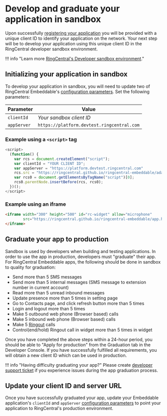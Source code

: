 # Develop and graduate your application in sandbox

Upon successfully [registering your application](app-registration.md) you will be provided with a unique client ID to identify your application on the network. Your next step will be to develop your application using this unique client ID in the RingCentral developer sandbox environment. 

!!! info "Learn more [RingCentral's Developer sandbox environment](https://developers.ringcentral.com/guide/getting-started/using-sandbox)." 

## Initializing your application in sandbox

To develop your application in sandbox, you will need to update two of RingCentral Embeddable's [configuration parameters](config/index.md). Set the following parameters:

| Parameter   | Value                                      |
|-------------|--------------------------------------------|
| `clientId`  | *Your sandbox client ID*                   |
| `appServer` | `https://platform.devtest.ringcentral.com` |

### Example using a `<script>` tag 

```js
<script>
  (function() {
    var rcs = document.createElement("script");
    var clientId = "YOUR CLIENT ID";
	var appServer = "https://platform.devtest.ringcentral.com"
    rcs.src = "https://ringcentral.github.io/ringcentral-embeddable/adapter.js?clientId="+clientId+"&appServer="+appServer;
    var rcs0 = document.getElementsByTagName("script")[0];
    rcs0.parentNode.insertBefore(rcs, rcs0);
  })();
</script>
```

### Example using an iframe

```html
<iframe width="300" height="500" id="rc-widget" allow="microphone"
        src="https://ringcentral.github.io/ringcentral-embeddable/app.html?clientId=your_app_client_id&appServer=https://platform.devtest.ringcentral.com">
</iframe>
```

## Graduate your app to production

Sandbox is used by developers when building and testing applications. In order to use the app in production, developers must "graduate" their app. For RingCentral Embeddable apps, the following should be done in sandbox to quality for graduation:

* Send more than 5 SMS messages
* Send more than 5 internal messages (SMS message to extension number in current account)
* Read more than 5 unread inbound messages
* Update presence more than 5 times in setting page
* Go to Contacts page, and click refresh button more than 5 times
* Login and logout more than 5 times
* Make 5 outbound web phone (Browser based) calls
* Make 5 inbound web phone (Browser based) calls
* Make 5 [Ringout](config/call-settings.md) calls
* Control(end/hold) Ringout call in widget more than 5 times in widget

Once you have completed the above steps within a 24-hour period, you should be able to "Apply for production" from the Graduation tab in the Developer Console. If you have successfully fulfilled all requirements, you will obtain a new client ID which can be used in production. 

!!! info "Having difficulty graduating your app?" 
    Please create [developer support ticket](https://developers.ringcentral.com/support/create-case) if you experience issues during the app graduation process.

## Update your client ID and server URL

Once you have successfully graduated your app, update your Embeddable application's `clientId` and `appServer` [configuration parameters](config/index.md) to point your application to RingCentral's production environment.

